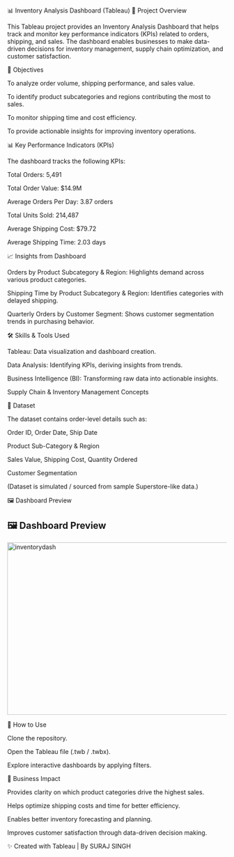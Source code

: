 📊 Inventory Analysis Dashboard (Tableau)
📌 Project Overview

This Tableau project provides an Inventory Analysis Dashboard that helps track and monitor key performance indicators (KPIs) related to orders, shipping, and sales. The dashboard enables businesses to make data-driven decisions for inventory management, supply chain optimization, and customer satisfaction.

🎯 Objectives

To analyze order volume, shipping performance, and sales value.

To identify product subcategories and regions contributing the most to sales.

To monitor shipping time and cost efficiency.

To provide actionable insights for improving inventory operations.

📊 Key Performance Indicators (KPIs)

The dashboard tracks the following KPIs:

Total Orders: 5,491

Total Order Value: $14.9M

Average Orders Per Day: 3.87 orders

Total Units Sold: 214,487

Average Shipping Cost: $79.72

Average Shipping Time: 2.03 days

📈 Insights from Dashboard

Orders by Product Subcategory & Region: Highlights demand across various product categories.

Shipping Time by Product Subcategory & Region: Identifies categories with delayed shipping.

Quarterly Orders by Customer Segment: Shows customer segmentation trends in purchasing behavior.

🛠️ Skills & Tools Used

Tableau: Data visualization and dashboard creation.

Data Analysis: Identifying KPIs, deriving insights from trends.

Business Intelligence (BI): Transforming raw data into actionable insights.

Supply Chain & Inventory Management Concepts

📂 Dataset

The dataset contains order-level details such as:

Order ID, Order Date, Ship Date

Product Sub-Category & Region

Sales Value, Shipping Cost, Quantity Ordered

Customer Segmentation

(Dataset is simulated / sourced from sample Superstore-like data.)

🖼️ Dashboard Preview


## 🖼️ Dashboard Preview


<img width="761" height="396" alt="inventorydash" src="https://github.com/user-attachments/assets/22ec4455-34a6-4bbb-b5e7-895f78c6be3a" />



🚀 How to Use

Clone the repository.

Open the Tableau file (.twb / .twbx).

Explore interactive dashboards by applying filters.

📌 Business Impact

Provides clarity on which product categories drive the highest sales.

Helps optimize shipping costs and time for better efficiency.

Enables better inventory forecasting and planning.

Improves customer satisfaction through data-driven decision making.

✨ Created with Tableau | By SURAJ SINGH
